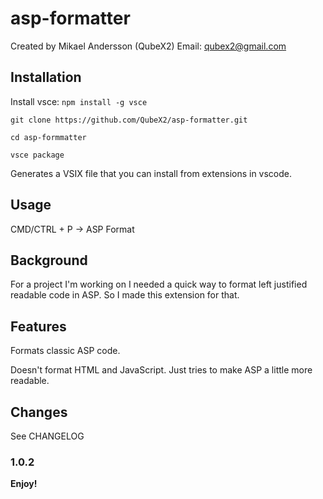 # asp-formatter

Created by Mikael Andersson (QubeX2)
Email: qubex2@gmail.com

## Installation

Install vsce: `npm install -g vsce`

`git clone https://github.com/QubeX2/asp-formatter.git`

`cd asp-formmatter`

`vsce package`

Generates a VSIX file that you can install from extensions in vscode.

## Usage

CMD/CTRL + P -> ASP Format

## Background

For a project I'm working on I needed a quick way to format left justified
readable code in ASP. So I made this extension for that. 

## Features

Formats classic ASP code.

Doesn't format HTML and JavaScript. Just tries to make ASP a little more
readable.

## Changes

See CHANGELOG

### 1.0.2

**Enjoy!**
